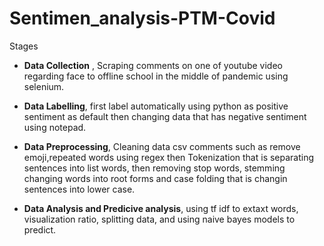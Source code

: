 # Sentimen_analysis-PTM-Covid


Stages

- **Data Collection** , Scraping comments on one of youtube video regarding face to offline school in the middle of pandemic using selenium.

- **Data Labelling**, first label automatically using python as positive sentiment as default then changing data that has negative sentiment using notepad.

- **Data Preprocessing**, Cleaning data csv comments such as remove emoji,repeated words using regex then Tokenization that is separating sentences into list words, then removing stop words, stemming changing words into root forms and case folding that is changin sentences into lower case.

- **Data Analysis and Predicive analysis**, using tf idf to extaxt words, visualization ratio, splitting data, and using naive bayes models to predict.
